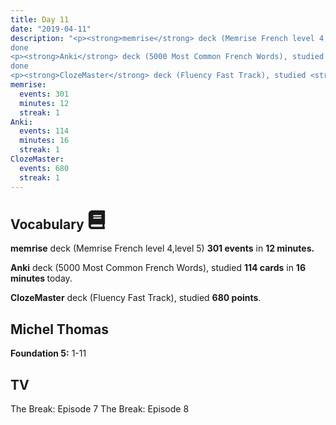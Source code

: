 ```yaml
---
title: Day 11
date: "2019-04-11"
description: "<p><strong>memrise</strong> deck (Memrise French level 4,level 5) <strong>301 events</strong> in <strong>12 minutes.</strong></p>
done
<p><strong>Anki</strong> deck (5000 Most Common French Words), studied <strong>114 cards</strong> in <strong>16 minutes </strong>today.</p>
done
<p><strong>ClozeMaster</strong> deck (Fluency Fast Track), studied <strong>680 points</strong>.</p>"
memrise: 
  events: 301
  minutes: 12
  streak: 1
Anki:
  events: 114
  minutes: 16
  streak: 1
ClozeMaster:
  events: 680
  streak: 1
---
```


<h2>Vocabulary <svg height="30" width="30" aria-hidden="true" focusable="false" data-prefix="fas" data-icon="book" class="svg-inline--fa fa-book fa-w-14" role="img" xmlns="http://www.w3.org/2000/svg" viewBox="0 0 448 512"><path fill="currentColor" d="M448 360V24c0-13.3-10.7-24-24-24H96C43 0 0 43 0 96v320c0 53 43 96 96 96h328c13.3 0 24-10.7 24-24v-16c0-7.5-3.5-14.3-8.9-18.7-4.2-15.4-4.2-59.3 0-74.7 5.4-4.3 8.9-11.1 8.9-18.6zM128 134c0-3.3 2.7-6 6-6h212c3.3 0 6 2.7 6 6v20c0 3.3-2.7 6-6 6H134c-3.3 0-6-2.7-6-6v-20zm0 64c0-3.3 2.7-6 6-6h212c3.3 0 6 2.7 6 6v20c0 3.3-2.7 6-6 6H134c-3.3 0-6-2.7-6-6v-20zm253.4 250H96c-17.7 0-32-14.3-32-32 0-17.6 14.4-32 32-32h285.4c-1.9 17.1-1.9 46.9 0 64z"></path></svg></h2>
<p><strong>memrise</strong> deck (Memrise French level 4,level 5) <strong>301 events</strong> in <strong>12 minutes.</strong></p>
<p><strong>Anki</strong> deck (5000 Most Common French Words), studied <strong>114 cards</strong> in <strong>16 minutes </strong>today.</p>
<p><strong>ClozeMaster</strong> deck (Fluency Fast Track), studied <strong>680 points</strong>.</p>

<h2>Michel Thomas</h2>
<strong>Foundation 5:</strong> 1-11

<h2>TV</h2>
The Break: Episode 7
The Break: Episode 8
